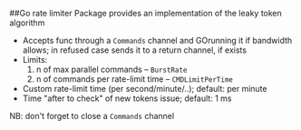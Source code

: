 ##Go rate limiter
Package provides an implementation of the leaky token algorithm

- Accepts func through a `Commands` channel and GOrunning it if bandwidth allows; in refused case sends it to a return channel, if exists
- Limits:
    1. n of max parallel commands – `BurstRate`
    2. n of commands per rate-limit time – `CMDLimitPerTime`
- Custom rate-limit time (per second/minute/..); default: per minute
- Time "after to check" of new tokens issue; default: 1 ms  

NB: don't forget to close a `Commands` channel